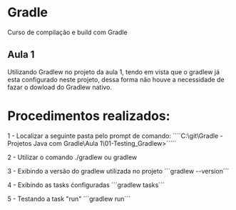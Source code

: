 # Gradle
Curso de compilação e build com Gradle

## Aula 1

Utilizando Gradlew no projeto da aula 1, tendo em vista que o gradlew já esta configurado neste projeto, dessa forma não houve a necessidade de fazar o dowload do Gradlew nativo.

# Procedimentos realizados:

1 - Localizar a seguinte pasta pelo prompt de comando:
´´´´C:\git\Gradle - Projetos Java com Gradle\Aula 1\01-Testing_Gradlew>´´´´´

2 - Utilizar o comando ./gradlew ou gradlew

3 - Exibindo a versão do gradlew utilizada no projeto
´´´gradlew --version´´´

4 - Exibindo as tasks ćonfiguradas
´´´gradlew tasks´´´

5 - Testando a task "run"
´´´gradlew run´´´
